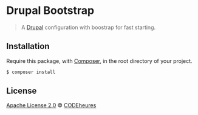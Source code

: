 # Drupal Bootstrap

> A [Drupal](https://www.drupal.org) configuration with boostrap for fast starting.

## Installation
Require this package, with [Composer](https://getcomposer.org), in the root directory of your project.

```bash
$ composer install
```

## License

[Apache License 2.0](LICENSE) © [CODEheures](https://codeheures.fr/)